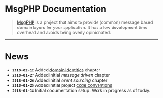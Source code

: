 # MsgPHP Documentation

> [MsgPHP](https://msgphp.github.io/) is a project that aims to provide (common) message based domain layers for your application. It has a low development time overhead and avoids being overly opinionated.

---

# News

- **`2018-02-12`** Added [domain identities](ddd/identities.md) chapter
- **`2018-01-27`** Added initial _message driven_ chapter
- **`2018-01-26`** Added initial _event sourcing_ chapter
- **`2018-01-25`** Added initial project [code conventions](code-conventions.md)
- **`2018-01-18`** Initial documentation setup. Work in progress as of today.
